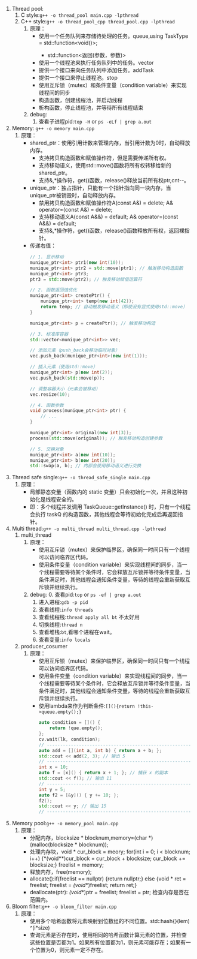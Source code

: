 1. Thread pool: 
    1. C style:`g++ -o thread_pool main.cpp -lpthread`
    1. C++ style:`g++ -o thread_pool_cpp thread_pool.cpp -lpthread`
        1. 原理：
            - 使用一个任务队列来存储待处理的任务。queue<TaskType>,using TaskType = std::function<void()>;
                - std::function<返回(参数，参数)>
            - 使用一个线程池来执行任务队列中的任务。vector<thread>
            - 提供一个接口来向任务队列中添加任务。addTask
            - 提供一个接口来停止线程池。stop
            - 使用互斥锁（mutex）和条件变量（condition variable）来实现线程间的同步
            - 构造函数，创建线程池，并启动线程
            - 析构函数，停止线程池，并等待所有线程结束
        2. debug:
            1. 查看子进程pid:`top -H` or `ps -eLf | grep a.out`
2. Memory: `g++ -o memory main.cpp `
    1. 原理：
        - shared_ptr：使用引用计数来管理内存，当引用计数为0时，自动释放内存。
            - 支持拷贝构造函数和赋值操作符，但是需要传递所有权。
            - 支持移动语义，使用std::move()函数将所有权转移给新的shared_ptr。
            - 支持&,*操作符，get()函数，release()释放当前所有权ptr,cnt--。
        - unique_ptr：独占指针，只能有一个指针指向同一块内存，当unique_ptr被销毁时，自动释放内存。
            - 禁用拷贝构造函数和赋值操作符A(const A&) = delete; A& operator=(const A&) = delete;
            - 支持移动语义A(const A&&) = default; A& operator=(const A&&) = default;
            - 支持&,*操作符，get()函数，release()函数释放所有权，返回裸指针。
        - 传递右值：
            ```cpp
            // 1. 显示移动
            munique_ptr<int> ptr1(new int(10));
            munique_ptr<int> ptr2 = std::move(ptr1); // 触发移动构造函数
            munique_ptr<int> ptr3;
            ptr3 = std::move(ptr2); // 触发移动赋值运算符

            // 2. 函数返回值优化
            munique_ptr<int> createPtr() {
                munique_ptr<int> temp(new int(42));
                return temp; // 自动触发移动语义（即使没有显式使用std::move）
            }

            munique_ptr<int> p = createPtr(); // 触发移动构造

            // 3. 标准库容器
            std::vector<munique_ptr<int>> vec;

            // 添加元素（push_back会移动临时对象）
            vec.push_back(munique_ptr<int>(new int(1)));

            // 插入元素（使用std::move）
            munique_ptr<int> p(new int(2));
            vec.push_back(std::move(p));

            // 调整容器大小（元素会被移动）
            vec.resize(10);

            // 4. 函数参数
            void process(munique_ptr<int> ptr) {
                // ...
            }

            munique_ptr<int> original(new int(3));
            process(std::move(original)); // 触发移动构造创建参数

            // 5. 交换对象
            munique_ptr<int> a(new int(10));
            munique_ptr<int> b(new int(20));
            std::swap(a, b); // 内部会使用移动语义进行交换
            ```        
3. Thread safe single:`g++ -o thread_safe_single main.cpp`
    1. 原理：
        - 局部静态变量（函数内的 static 变量）只会初始化一次，并且这种初始化是线程安全的。
        - 即：多个线程并发调用 TaskQueue::getInstance() 时，只有一个线程会执行 taskQ 的构造函数，其他线程会等待初始化完成后再返回指针。
4. Multi thread:`g++ -o multi_thread multi_thread.cpp -lpthread`
    1. multi_thread
        1. 原理：
            - 使用互斥锁（mutex）来保护临界区，确保同一时间只有一个线程可以访问临界区代码。
            - 使用条件变量（condition variable）来实现线程间的同步，当一个线程需要等待某个条件时，它会释放互斥锁并等待条件变量，当条件满足时，其他线程会通知条件变量，等待的线程会重新获取互斥锁并继续执行。
        2. debug:
            0. 查看pid:`top` or `ps -ef | grep a.out`
            1. 进入进程:`gdb -p pid`
            2. 查看线程:`info threads`
            3. 查看线程栈:`thread apply all bt` 不太好用
            4. 切换线程:`thread n`
            5. 查看堆栈:`bt`,看哪个进程在wait。
            6. 查看变量:`info locals`
    2. producer_cosumer
        1. 原理：
            - 使用互斥锁（mutex）来保护临界区，确保同一时间只有一个线程可以访问临界区代码。
            - 使用条件变量（condition variable）来实现线程间的同步，当一个线程需要等待某个条件时，它会释放互斥锁并等待条件变量，当条件满足时，其他线程会通知条件变量，等待的线程会重新获取互斥锁并继续执行。
            - 使用lambda来作为判断条件:`[](){return !this->queue.empty();}`
                ```cpp
                auto condition = []() {
                    return !que.empty();
                };
                cv.wait(lk, condition);
                // ---------------------------------------------------------------------------
                auto add = [](int a, int b) { return a + b; };
                std::cout << add(2, 3); // 输出 5
                // ---------------------------------------------------------------------------
                int x = 10;
                auto f = [x]() { return x + 1; }; // 捕获 x 的副本
                std::cout << f(); // 输出 11
                // ---------------------------------------------------------------------------
                int y = 5;
                auto f2 = [&y]() { y += 10; };
                f2();
                std::cout << y; // 输出 15
                // ---------------------------------------------------------------------------
                ```
5. Memory pool:`g++ -o memory_pool main.cpp`
    1. 原理：
        - 分配内存，blocksize * blocknum,memory=(char *)(malloc(blocksize * blocknum));
        - 处理内存块，void * cur_block = meory; for(int i = 0; i < blocknum; i++) {*(void**)cur_block = cur_block + blocksize; cur_block += blocksize;} freelist = memory;
        - 释放内存，free(memory);
        - allocate():if(freelist == nullptr) {return nullptr;} else {void * ret = freelist; freelist = *(void**)freelist; return ret;}
        - deallocate(ptr): *(void**)ptr = freelist; freelist = ptr; 检查内存是否在范围内。
6. Bloom filter:`g++ -o bloom_filter main.cpp`
    1. 原理：
        - 使用多个哈希函数将元素映射到位数组的不同位置。std::hash<T>{}(lem) ^(i*size)
        - 查询元素是否存在时，使用相同的哈希函数计算元素的位置，并检查这些位置是否都为1。如果所有位置都为1，则元素可能存在；如果有一个位置为0，则元素一定不存在。